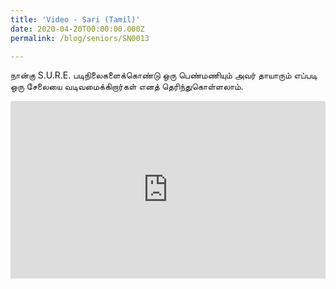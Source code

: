 ```yaml
---
title: 'Video - Sari (Tamil)'
date: 2020-04-20T00:00:00.000Z
permalink: /blog/seniors/SN0013

---
```



நான்கு S.U.R.E. படிநிலைகளைக்கொண்டு ஒரு பெண்மணியும் அவர் தாயாரும் எப்படி ஒரு சேலையை வடிவமைக்கிறார்கள் எனத் தெரிந்துகொள்ளலாம்.

<style>.embed-container { position: relative; padding-bottom: 56.25%; height: 0; overflow: hidden; max-width: 100%; } .embed-container iframe, .embed-container object, .embed-container embed { position: absolute; top: 0; left: 0; width: 100%; height: 100%; }</style><div class='embed-container'>
<iframe width="560" height="315" src="https://www.youtube.com/embed/Oix3fQBSqrg" frameborder="0" allow="accelerometer; autoplay; encrypted-media; gyroscope; picture-in-picture" allowfullscreen></iframe></div>

